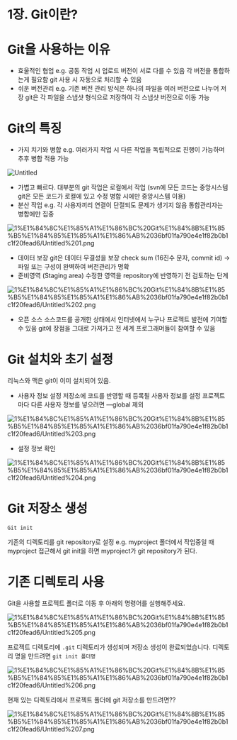 # 1장. Git이란?

# Git을 사용하는 이유

- 효울적인 협업
e.g. 공동 작업 시 업로드 버전이 서로 다를 수 있음
각 버전을 통합하는게 필요함 git 사용 시 자동으로 처리할 수 있음
- 쉬운 버전관리
e.g. 기존 버전 관리 방식은 하나의 파일을 여러 버전으로 나누어 저장
git은 각 파일을 스냅샷 형식으로 저장하여 각 스냅샷 버전으로 이동 가능

# Git의 특징

- 가지 치기와 병합
e.g. 여러가지 작업 시 다른 작업을 독립적으로 진행이 가능하며 추후 병합 적용 가능

![Untitled](https://user-images.githubusercontent.com/51807451/147663052-66bb8d5c-cc1a-404f-89b3-8e060c466d5b.png)

- 가볍고 빠르다. 
대부분의 git 작업은 로컬에서 작업 (svn에 모든 코드는 중앙시스템 git은 모든 코드가 로컬에 있고 수정 병합 시에만 중앙시스템 이용)
- 분산 작업 
e.g. 각 사용자끼리 연결이 단절되도 문제가 생기지 않음
통합관리자는 병합에만 집중

![1%E1%84%8C%E1%85%A1%E1%86%BC%20Git%E1%84%8B%E1%85%B5%E1%84%85%E1%85%A1%E1%86%AB%2036bf01fa790e4e1f82b0b1c1f20fead6/Untitled%201.png](1%E1%84%8C%E1%85%A1%E1%86%BC%20Git%E1%84%8B%E1%85%B5%E1%84%85%E1%85%A1%E1%86%AB%2036bf01fa790e4e1f82b0b1c1f20fead6/Untitled%201.png)

- 데이터 보장
git은 데이터 무결성을 보장
check sum (16진수 문자, commit id) → 파일 또는 구성이 완벽하여 버전관리가 명확
- 준비영역 (Staging area)
수정한 영역을 repository에 반영하기 전 검토하는 단계

![1%E1%84%8C%E1%85%A1%E1%86%BC%20Git%E1%84%8B%E1%85%B5%E1%84%85%E1%85%A1%E1%86%AB%2036bf01fa790e4e1f82b0b1c1f20fead6/Untitled%202.png](1%E1%84%8C%E1%85%A1%E1%86%BC%20Git%E1%84%8B%E1%85%B5%E1%84%85%E1%85%A1%E1%86%AB%2036bf01fa790e4e1f82b0b1c1f20fead6/Untitled%202.png)

- 오픈 소스 
소스코드를 공개한 상태에서 인터넷에서 누구나 프로젝트 발전에 기여할 수 있음
git에 장점을 그대로 가져가고 전 세계 프로그래머들이 참여할 수 있음

# Git 설치와 초기 설정

리눅스와 맥은 git이 이미 설치되어 있음.

- 사용자 정보 설정
저장소에 코드를 반영할 때 등록될 사용자 정보를 설정
프로젝트 마다 다른 사용자 정보를 넣으려면 —global 제외

![1%E1%84%8C%E1%85%A1%E1%86%BC%20Git%E1%84%8B%E1%85%B5%E1%84%85%E1%85%A1%E1%86%AB%2036bf01fa790e4e1f82b0b1c1f20fead6/Untitled%203.png](1%E1%84%8C%E1%85%A1%E1%86%BC%20Git%E1%84%8B%E1%85%B5%E1%84%85%E1%85%A1%E1%86%AB%2036bf01fa790e4e1f82b0b1c1f20fead6/Untitled%203.png)

- 설정 정보 확인

![1%E1%84%8C%E1%85%A1%E1%86%BC%20Git%E1%84%8B%E1%85%B5%E1%84%85%E1%85%A1%E1%86%AB%2036bf01fa790e4e1f82b0b1c1f20fead6/Untitled%204.png](1%E1%84%8C%E1%85%A1%E1%86%BC%20Git%E1%84%8B%E1%85%B5%E1%84%85%E1%85%A1%E1%86%AB%2036bf01fa790e4e1f82b0b1c1f20fead6/Untitled%204.png)

# Git 저장소 생성

`Git init`

기존의 디렉토리를 git repository로 설정
e.g. myproject 폴더에서 작업중일 때 myproject 접근해서 git init을 하면 myproject가 git repository가 된다. 

# 기존 디렉토리 사용

Git을 사용할 프로젝트 폴더로 이동 후 아래의 명령어를 실행해주세요.

![1%E1%84%8C%E1%85%A1%E1%86%BC%20Git%E1%84%8B%E1%85%B5%E1%84%85%E1%85%A1%E1%86%AB%2036bf01fa790e4e1f82b0b1c1f20fead6/Untitled%205.png](1%E1%84%8C%E1%85%A1%E1%86%BC%20Git%E1%84%8B%E1%85%B5%E1%84%85%E1%85%A1%E1%86%AB%2036bf01fa790e4e1f82b0b1c1f20fead6/Untitled%205.png)

프로젝트 디렉토리에 `.git` 디렉토리가 생성되며 저장소 생성이 완료되었습니다. 
디렉토리 명을 만드려면 `git init 폴더명`

![1%E1%84%8C%E1%85%A1%E1%86%BC%20Git%E1%84%8B%E1%85%B5%E1%84%85%E1%85%A1%E1%86%AB%2036bf01fa790e4e1f82b0b1c1f20fead6/Untitled%206.png](1%E1%84%8C%E1%85%A1%E1%86%BC%20Git%E1%84%8B%E1%85%B5%E1%84%85%E1%85%A1%E1%86%AB%2036bf01fa790e4e1f82b0b1c1f20fead6/Untitled%206.png)

현재 있는 디렉토리에서 프로젝트 폴더에 git 저장소를 만드려면??

![1%E1%84%8C%E1%85%A1%E1%86%BC%20Git%E1%84%8B%E1%85%B5%E1%84%85%E1%85%A1%E1%86%AB%2036bf01fa790e4e1f82b0b1c1f20fead6/Untitled%207.png](1%E1%84%8C%E1%85%A1%E1%86%BC%20Git%E1%84%8B%E1%85%B5%E1%84%85%E1%85%A1%E1%86%AB%2036bf01fa790e4e1f82b0b1c1f20fead6/Untitled%207.png)
